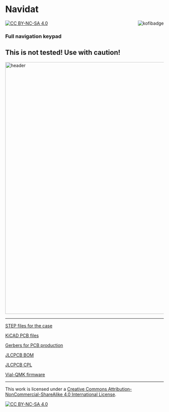 # Navidat

[![CC BY-NC-SA 4.0][cc-by-nc-sa-shield]][cc-by-nc-sa]<a href="https://ko-fi.com/kb_elmo"><img src="https://i.imgur.com/9T0bvqO.png" alt="kofibadge" align="right"/></a>

### Full navigation keypad

## This is not tested! Use with caution!

<img src="https://i.imgur.com/bkWfpMq.png" alt="header" width="800"/>

---

[STEP files for the case](case/)

[KiCAD PCB files](pcb/)

[Gerbers for PCB production](pcb/gerbers/)

[JLCPCB BOM](pcb/fab/navidat_bom_jlc.csv)

[JLCPCB CPL](pcb/fab/navidat_cpl_jlc.csv)

[Vial-QMK firmware](firmware/)

---

This work is licensed under a
[Creative Commons Attribution-NonCommercial-ShareAlike 4.0 International License][cc-by-nc-sa].

[![CC BY-NC-SA 4.0][cc-by-nc-sa-image]][cc-by-nc-sa]

[cc-by-nc-sa]: http://creativecommons.org/licenses/by-nc-sa/4.0/
[cc-by-nc-sa-image]: https://licensebuttons.net/l/by-nc-sa/4.0/88x31.png
[cc-by-nc-sa-shield]: https://img.shields.io/badge/License-CC%20BY--NC--SA%204.0-lightgrey.svg
